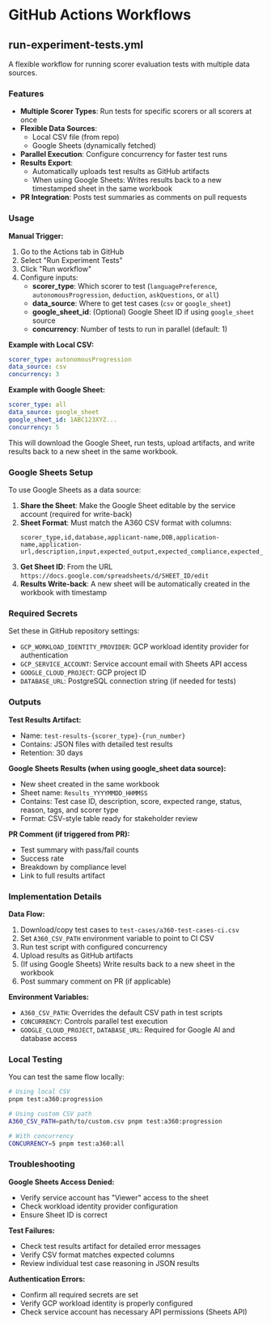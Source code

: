 # GitHub Actions Workflows

## run-experiment-tests.yml

A flexible workflow for running scorer evaluation tests with multiple data sources.

### Features

- **Multiple Scorer Types**: Run tests for specific scorers or all scorers at once
- **Flexible Data Sources**: 
  - Local CSV file (from repo)
  - Google Sheets (dynamically fetched)
- **Parallel Execution**: Configure concurrency for faster test runs
- **Results Export**:
  - Automatically uploads test results as GitHub artifacts
  - When using Google Sheets: Writes results back to a new timestamped sheet in the same workbook
- **PR Integration**: Posts test summaries as comments on pull requests

### Usage

**Manual Trigger:**

1. Go to the Actions tab in GitHub
2. Select "Run Experiment Tests"
3. Click "Run workflow"
4. Configure inputs:
   - **scorer_type**: Which scorer to test (`languagePreference`, `autonomousProgression`, `deduction`, `askQuestions`, or `all`)
   - **data_source**: Where to get test cases (`csv` or `google_sheet`)
   - **google_sheet_id**: (Optional) Google Sheet ID if using `google_sheet` source
   - **concurrency**: Number of tests to run in parallel (default: 1)

**Example with Local CSV:**
```yaml
scorer_type: autonomousProgression
data_source: csv
concurrency: 3
```

**Example with Google Sheet:**
```yaml
scorer_type: all
data_source: google_sheet
google_sheet_id: 1ABC123XYZ...
concurrency: 5
```

This will download the Google Sheet, run tests, upload artifacts, and write results back to a new sheet in the same workbook.

### Google Sheets Setup

To use Google Sheets as a data source:

1. **Share the Sheet**: Make the Google Sheet editable by the service account (required for write-back)
2. **Sheet Format**: Must match the A360 CSV format with columns:
   ```
   scorer_type,id,database,applicant-name,DOB,application-name,application-url,description,input,expected_output,expected_compliance,expected_score_min,expected_score_max
   ```
3. **Get Sheet ID**: From the URL `https://docs.google.com/spreadsheets/d/SHEET_ID/edit`
4. **Results Write-back**: A new sheet will be automatically created in the workbook with timestamp

### Required Secrets

Set these in GitHub repository settings:

- `GCP_WORKLOAD_IDENTITY_PROVIDER`: GCP workload identity provider for authentication
- `GCP_SERVICE_ACCOUNT`: Service account email with Sheets API access
- `GOOGLE_CLOUD_PROJECT`: GCP project ID
- `DATABASE_URL`: PostgreSQL connection string (if needed for tests)

### Outputs

**Test Results Artifact:**
- Name: `test-results-{scorer_type}-{run_number}`
- Contains: JSON files with detailed test results
- Retention: 30 days

**Google Sheets Results (when using google_sheet data source):**
- New sheet created in the same workbook
- Sheet name: `Results_YYYYMMDD_HHMMSS`
- Contains: Test case ID, description, score, expected range, status, reason, tags, and scorer type
- Format: CSV-style table ready for stakeholder review

**PR Comment (if triggered from PR):**
- Test summary with pass/fail counts
- Success rate
- Breakdown by compliance level
- Link to full results artifact

### Implementation Details

**Data Flow:**
1. Download/copy test cases to `test-cases/a360-test-cases-ci.csv`
2. Set `A360_CSV_PATH` environment variable to point to CI CSV
3. Run test script with configured concurrency
4. Upload results as GitHub artifacts
5. (If using Google Sheets) Write results back to a new sheet in the workbook
6. Post summary comment on PR (if applicable)

**Environment Variables:**
- `A360_CSV_PATH`: Overrides the default CSV path in test scripts
- `CONCURRENCY`: Controls parallel test execution
- `GOOGLE_CLOUD_PROJECT`, `DATABASE_URL`: Required for Google AI and database access

### Local Testing

You can test the same flow locally:

```bash
# Using local CSV
pnpm test:a360:progression

# Using custom CSV path
A360_CSV_PATH=path/to/custom.csv pnpm test:a360:progression

# With concurrency
CONCURRENCY=5 pnpm test:a360:all
```

### Troubleshooting

**Google Sheets Access Denied:**
- Verify service account has "Viewer" access to the sheet
- Check workload identity provider configuration
- Ensure Sheet ID is correct

**Test Failures:**
- Check test results artifact for detailed error messages
- Verify CSV format matches expected columns
- Review individual test case reasoning in JSON results

**Authentication Errors:**
- Confirm all required secrets are set
- Verify GCP workload identity is properly configured
- Check service account has necessary API permissions (Sheets API)

